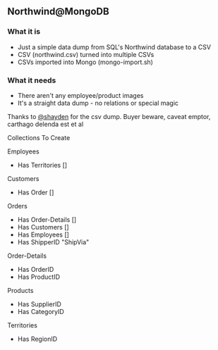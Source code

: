 ## Northwind@MongoDB ##

### What it is

* Just a simple data dump from SQL's Northwind database to a CSV
* CSV (northwind.csv) turned into multiple CSVs
* CSVs imported into Mongo (mongo-import.sh)


### What it needs

* There aren't any employee/product images
* It's a straight data dump - no relations or special magic


Thanks to [@shayden](https://github.com/shayden) for the csv dump. Buyer beware, caveat emptor, carthago delenda est et al



Collections To Create

Employees
* Has Territories []

Customers
* Has Order []


Orders
* Has Order-Details []
* Has Customers []
* Has Employees []
* Has ShipperID "ShipVia"


Order-Details
* Has OrderID
* Has ProductID



Products
* Has SupplierID
* Has CategoryID


Territories
* Has RegionID






